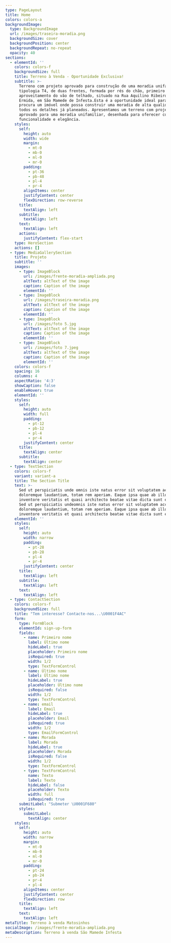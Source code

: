```yaml
---
type: PageLayout
title: Home
colors: colors-a
backgroundImage:
  type: BackgroundImage
  url: /images/traseira-moradia.png
  backgroundSize: cover
  backgroundPosition: center
  backgroundRepeat: no-repeat
  opacity: 40
sections:
  - elementId: ''
    colors: colors-f
    backgroundSize: full
    title: Terreno à Venda - Oportunidade Exclusiva!
    subtitle: >-
      Terreno com projeto aprovado para construção de uma moradia unifamiliar de
      tipologia T4, de duas frentes, formada por rés do chão, primeiro andar e
      aproveitamento do vão de telhado, situado na Rua Aquilino Ribeiro, zona de
      Ermida, em São Mamede de Infesta.Esta é a oportunidade ideal para quem
      procura um imóvel onde possa construir uma moradia de alta qualidade e com
      todos os detalhes já planeados. Apresentamos um terreno com projeto
      aprovado para uma moradia unifamiliar, desenhada para oferecer conforto,
      funcionalidade e elegância.
    styles:
      self:
        height: auto
        width: wide
        margin:
          - mt-0
          - mb-0
          - ml-0
          - mr-0
        padding:
          - pt-36
          - pb-48
          - pl-4
          - pr-4
        alignItems: center
        justifyContent: center
        flexDirection: row-reverse
      title:
        textAlign: left
      subtitle:
        textAlign: left
      text:
        textAlign: left
      actions:
        justifyContent: flex-start
    type: HeroSection
    actions: []
  - type: MediaGallerySection
    title: Projeto
    subtitle: ''
    images:
      - type: ImageBlock
        url: /images/frente-moradia-ampliada.png
        altText: altText of the image
        caption: Caption of the image
        elementId: ''
      - type: ImageBlock
        url: /images/traseira-moradia.png
        altText: altText of the image
        caption: Caption of the image
        elementId: ''
      - type: ImageBlock
        url: /images/foto 5.jpg
        altText: altText of the image
        caption: Caption of the image
        elementId: ''
      - type: ImageBlock
        url: /images/foto 7.jpeg
        altText: altText of the image
        caption: Caption of the image
        elementId: ''
    colors: colors-f
    spacing: 16
    columns: 4
    aspectRatio: '4:3'
    showCaption: false
    enableHover: true
    elementId: ''
    styles:
      self:
        height: auto
        width: full
        padding:
          - pt-12
          - pb-12
          - pl-4
          - pr-4
        justifyContent: center
      title:
        textAlign: center
      subtitle:
        textAlign: center
  - type: TextSection
    colors: colors-f
    variant: variant-a
    title: The Section Title
    text: >-
      Sed ut perspiciatis unde omnis iste natus error sit voluptatem accusantium
      doloremque laudantium, totam rem aperiam. Eaque ipsa quae ab illo
      inventore veritatis et quasi architecto beatae vitae dicta sunt explicabo.
      Sed ut perspiciatis undeomnis iste natus error sit voluptatem accusantium
      doloremque laudantium, totam rem aperiam. Eaque ipsa quae ab illo
      inventore veritatis et quasi architecto beatae vitae dicta sunt explicabo.
    elementId: ''
    styles:
      self:
        height: auto
        width: narrow
        padding:
          - pt-28
          - pb-28
          - pl-4
          - pr-4
        justifyContent: center
      title:
        textAlign: left
      subtitle:
        textAlign: left
      text:
        textAlign: left
  - type: ContactSection
    colors: colors-f
    backgroundSize: full
    title: "Tem interesse? Contacte-nos...\U0001F4AC"
    form:
      type: FormBlock
      elementId: sign-up-form
      fields:
        - name: Primeiro nome
          label: Último nome
          hideLabel: true
          placeholder: Primeiro nome
          isRequired: true
          width: 1/2
          type: TextFormControl
        - name: Último nome
          label: Último nome
          hideLabel: true
          placeholder: Último nome
          isRequired: false
          width: 1/2
          type: TextFormControl
        - name: email
          label: Email
          hideLabel: true
          placeholder: Email
          isRequired: true
          width: 1/2
          type: EmailFormControl
        - name: Morada
          label: Morada
          hideLabel: true
          placeholder: Morada
          isRequired: false
          width: 1/2
          type: TextFormControl
        - type: TextFormControl
          name: Texto
          label: Texto
          hideLabel: false
          placeholder: Texto
          width: full
          isRequired: true
      submitLabel: "Submeter \U0001F680"
      styles:
        submitLabel:
          textAlign: center
    styles:
      self:
        height: auto
        width: narrow
        margin:
          - mt-0
          - mb-0
          - ml-0
          - mr-0
        padding:
          - pt-24
          - pb-24
          - pr-4
          - pl-4
        alignItems: center
        justifyContent: center
        flexDirection: row
      title:
        textAlign: left
      text:
        textAlign: left
metaTitle: Terreno à venda Matosinhos
socialImage: /images/frente-moradia-ampliada.png
metaDescription: Terreno à venda São Mamede Infesta
---
```

